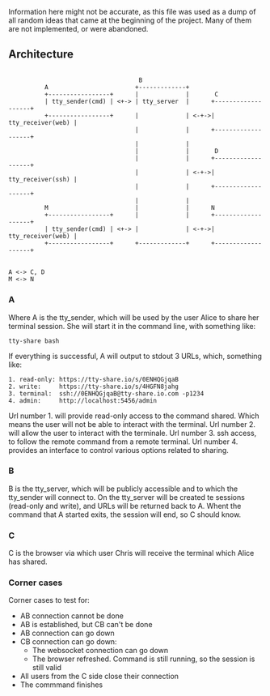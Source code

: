 Information here might not be accurate, as this file was used as a dump of all random ideas that came at the beginning of the project. Many of them are not implemented, or were abandoned.

## Architecture

```

                                    B
          A                        +-------------+
          +-----------------+      |             |       C
          | tty_sender(cmd) | <+-> | tty_server  |      +-------------------+
          +-----------------+      |             | <-+->| tty_receiver(web) |
                                   |             |      +-------------------+
                                   |             |
                                   |             |       D
                                   |             |      +-------------------+
                                   |             | <-+->| tty_receiver(ssh) |
                                   |             |      +-------------------+
                                   |             |
          M                        |             |      N
          +-----------------+      |             |      +-------------------+
          | tty_sender(cmd) | <+-> |             | <-+->| tty_receiver(web) |
          +-----------------+      +-------------+      +-------------------+
```
##
```
A <-> C, D
M <-> N
```

### A
Where A is the tty_sender, which will be used by the user Alice to share her terminal session. She will start it in the command line, with something like:
```
tty-share bash
```
If everything is successful, A will output to stdout 3 URLs, which, something like:
```
1. read-only: https://tty-share.io/s/0ENHQGjqaB
2. write:     https://tty-share.io/s/4HGFN8jahg
3. terminal:  ssh://0ENHQGjqaB@tty-share.io.com -p1234
4. admin:     http://localhost:5456/admin
```
Url number 1. will provide read-only access to the command shared. Which means the user will not be able to interact with the terminal.
Url number 2. will allow the user to interact with the terminale.
Url number 3. ssh access, to follow the remote command from a remote terminal.
Url number 4. provides an interface to control various options related to sharing.
### B
B is the tty_server, which will be publicly accessible and to which the tty_sender will connect to. On the tty_server will be created te sessions (read-only and write), and URLs will be returned back to A. Whent the command that A started exits, the session will end, so C should know.
### C
C is the browser via which user Chris will receive the terminal which Alice has shared.

### Corner cases
Corner cases to test for:
* AB connection cannot be done
* AB is established, but CB can't be done
* AB connection can go down
* CB connection can go down:
   - The websocket connection can go down
   - The browser refreshed. Command is still running, so the session is still valid
* All users from the C side close their connection
* The commmand finishes